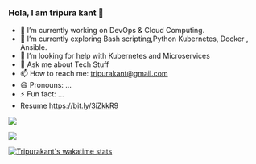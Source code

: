 ### Hola, I am tripura kant 👋

- 🔭 I’m currently working on DevOps & Cloud Computing.
- 🌱 I’m currently exploring Bash scripting,Python Kubernetes, Docker , Ansible.
- 🤔 I’m looking for help with Kubernetes and Microservices
- 💬 Ask me about Tech Stuff
- 📫 How to reach me: tripurakant@gmail.com
- 😄 Pronouns: ...
- ⚡ Fun fact: ...
- Resume https://bit.ly/3iZkkR9








<img src="https://github-readme-stats.vercel.app/api?username=tripura-kant&count_private=true&&show_icons=true&title_color=ffffff&icon_color=bb2acf&text_color=daf7dc&bg_color=151515">





<a href="https://github.com/tripura-kant/github-readme-stats"><img align="center" src="https://github-readme-stats.vercel.app/api/top-langs/?username=tripura-kant&count_private=true&&show_icons=true&title_color=ffffff&icon_color=bb2acf&text_color=daf7dc&bg_color=151515" /></a>



[![Tripurakant's wakatime stats](https://github-readme-stats.vercel.app/api/wakatime?username=tripura-kant)](https://github.com/tripura-kant/github-readme-stats)

